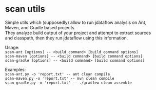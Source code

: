 # scan utils

Simple utils which (supposedly) allow to run jdataflow analysis on Ant, Maven, and Gradle based projects.  
They analyze build output of your project and attempt to extract sources and classpath, then they run jdataflow using this information.

Usage:  
`scan-ant [options] -- <build command> [build command options]`  
`scan-maven [options] -- <build command> [build command options]`  
`scan-gradle [options] -- <build command> [build command options]`  

Examples:  
`scan-ant.py -o 'report.txt' -- ant clean compile`  
`scan-maven.py -o 'report.txt' -- mvn clean compile`  
`scan-gradle.py -o 'report.txt' -- ./gradlew clean assemble`  
